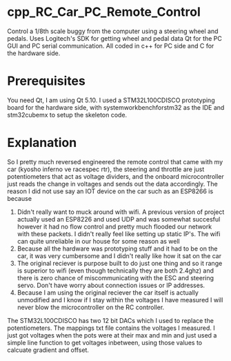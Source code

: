 # cpp_RC_Car_PC_Remote_Control
Control a 1/8th scale buggy from the computer using a steering wheel and pedals. Uses Logitech's SDK for getting wheel and pedal data
Qt for the PC GUI and PC serial communication. All coded in c++ for PC side and C for the hardware side.
# Prerequisites
You need Qt, I am using Qt 5.10. I used a STM32L100CDISCO prototyping board for the hardware side, with systemworkbenchforstm32 as the IDE
and stm32cubemx to setup the skeleton code.
# Explanation
So I pretty much reversed engineered the remote control that came with my car (kyosho inferno ve racespec rtr), the steering and throttle are just potentiometers that act as voltage dividers, and the onboard microcontroller just reads the change in voltages and sends out the data accordingly. The reason I did not use say an IOT device on the car such as an ESP8266 is because
1. Didn't really want to muck around with wifi. A previous version of project actually used an ESP8226 and used UDP and was somewhat succesful however it had no flow control and pretty much flooded our network with these packets. I didn't really feel like setting up static IP's. The wifi can quite unreliable in our house for some reason as well
2. Because all the hardware was prototyping stuff and it had to be on the car, it was very cumbersome and I didn't really like how it sat on the car
3. The original reciever is purpose built to do just one thing and so it range is superior to wifi (even though technically they are both 2.4ghz) and there is zero chance of miscommunicating with the ESC and steering servo. Don't have worry about connection issues or IP addresses.
4. Because I am using the original reciever the car itself is actually unmodified and I know if I stay within the voltages I have measured I will never blow the microcontroller on the RC controller.


The STM32L100CDISCO has two 12 bit DACs which I used to replace the potentiometers. The mappings txt file contains the voltages I measured. I just got voltages when the pots were at their max and min and just used a simple line function to get voltages inbetween, using those values to calcuate gradient and offset.
